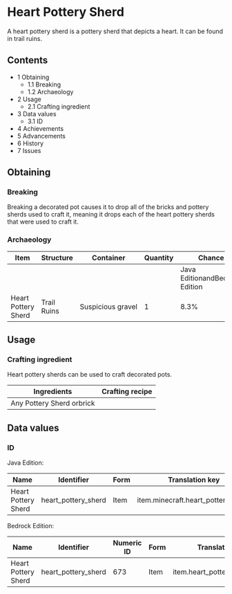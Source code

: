 # Heart Pottery Sherd
A heart pottery sherd is a pottery sherd that depicts a heart. It can be found in trail ruins.

## Contents
- 1 Obtaining
	- 1.1 Breaking
	- 1.2 Archaeology
- 2 Usage
	- 2.1 Crafting ingredient
- 3 Data values
	- 3.1 ID
- 4 Achievements
- 5 Advancements
- 6 History
- 7 Issues

## Obtaining
### Breaking
Breaking a decorated pot causes it to drop all of the bricks and pottery sherds used to craft it, meaning it drops each of the heart pottery sherds that were used to craft it.

### Archaeology
| Item                | Structure   | Container         | Quantity | Chance                         |
|---------------------|-------------|-------------------|----------|--------------------------------|
|                     |             |                   |          | Java EditionandBedrock Edition |
| Heart Pottery Sherd | Trail Ruins | Suspicious gravel | 1        | 8.3%                           |

## Usage
### Crafting ingredient
Heart pottery sherds can be used to craft decorated pots.

| Ingredients               | Crafting recipe |
|---------------------------|-----------------|
| Any Pottery Sherd orbrick |                 |

## Data values
### ID
Java Edition:

| Name                | Identifier          | Form | Translation key                    |
|---------------------|---------------------|------|------------------------------------|
| Heart Pottery Sherd | heart_pottery_sherd | Item | item.minecraft.heart_pottery_sherd |

Bedrock Edition:

| Name                | Identifier          | Numeric ID | Form | Translation key               |
|---------------------|---------------------|------------|------|-------------------------------|
| Heart Pottery Sherd | heart_pottery_sherd | 673        | Item | item.heart_pottery_sherd.name |

